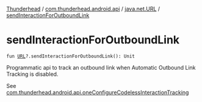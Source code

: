 [Thunderhead](../../index.md) / [com.thunderhead.android.api](../index.md) / [java.net.URL](index.md) / [sendInteractionForOutboundLink](./send-interaction-for-outbound-link.md)

# sendInteractionForOutboundLink

`fun `[`URL`](https://whatever/java/net/URL.html)`?.sendInteractionForOutboundLink(): Unit`

Programmatic api to track an outbound link when
Automatic Outbound Link Tracking is disabled.

See [com.thunderhead.android.api.oneConfigureCodelessInteractionTracking](../one-configure-codeless-interaction-tracking.md)

